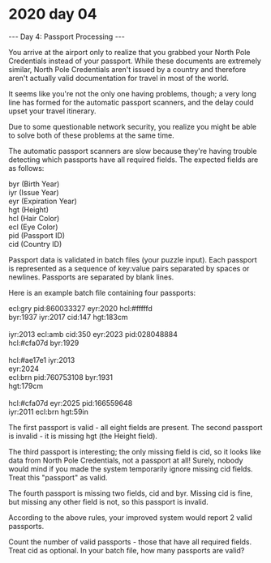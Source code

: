 # 2020 day 04

--- Day 4: Passport Processing ---

You arrive at the airport only to realize that you grabbed your North Pole Credentials instead of your passport. While these documents are extremely similar, North Pole Credentials aren't issued by a country and therefore aren't actually valid documentation for travel in most of the world.



It seems like you're not the only one having problems, though; a very long line has formed for the automatic passport scanners, and the delay could upset your travel itinerary.



Due to some questionable network security, you realize you might be able to solve both of these problems at the same time.



The automatic passport scanners are slow because they're having trouble detecting which passports have all required fields. The expected fields are as follows:



byr (Birth Year)\
iyr (Issue Year)\
eyr (Expiration Year)\
hgt (Height)\
hcl (Hair Color)\
ecl (Eye Color)\
pid (Passport ID)\
cid (Country ID)



Passport data is validated in batch files (your puzzle input). Each passport is represented as a sequence of key:value pairs separated by spaces or newlines. Passports are separated by blank lines.



Here is an example batch file containing four passports:



ecl:gry pid:860033327 eyr:2020 hcl:#fffffd\
byr:1937 iyr:2017 cid:147 hgt:183cm\
\
iyr:2013 ecl:amb cid:350 eyr:2023 pid:028048884\
hcl:#cfa07d byr:1929\
\
hcl:#ae17e1 iyr:2013\
eyr:2024\
ecl:brn pid:760753108 byr:1931\
hgt:179cm\
\
hcl:#cfa07d eyr:2025 pid:166559648\
iyr:2011 ecl:brn hgt:59in



The first passport is valid - all eight fields are present. The second passport is invalid - it is missing hgt (the Height field).



The third passport is interesting; the only missing field is cid, so it looks like data from North Pole Credentials, not a passport at all! Surely, nobody would mind if you made the system temporarily ignore missing cid fields.  Treat this "passport" as valid.



The fourth passport is missing two fields, cid and byr. Missing cid is fine, but missing any other field is not, so this passport is invalid.



According to the above rules, your improved system would report 2 valid passports.



Count the number of valid passports - those that have all required fields. Treat cid as optional. In your batch file, how many passports are valid?



